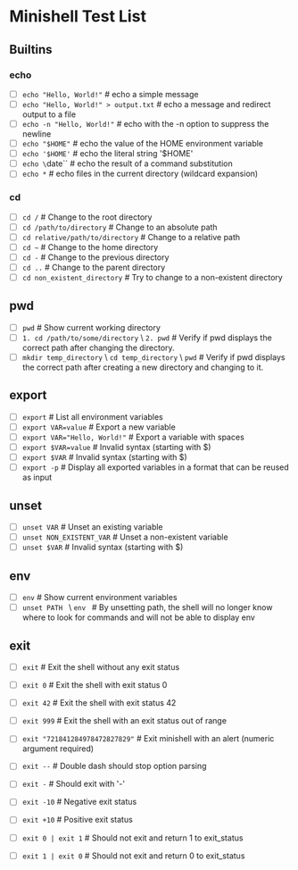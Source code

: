 # Minishell Test List

## Builtins

### echo

- [ ] `echo "Hello, World!"` # echo a simple message
- [ ] `echo "Hello, World!" > output.txt` # echo a message and redirect output to a file
- [ ] `echo -n "Hello, World!"` # echo with the -n option to suppress the newline
- [ ] `echo "$HOME"` # echo the value of the HOME environment variable
- [ ] `echo '$HOME'` # echo the literal string '$HOME'
- [ ] `echo \`date\`` # echo the result of a command substitution
- [ ] `echo *` # echo files in the current directory (wildcard expansion)

### cd

- [ ] `cd /` # Change to the root directory
- [ ] `cd /path/to/directory` # Change to an absolute path
- [ ] `cd relative/path/to/directory` # Change to a relative path
- [ ] `cd ~` # Change to the home directory
- [ ] `cd -` # Change to the previous directory
- [ ] `cd ..` # Change to the parent directory
- [ ] `cd non_existent_directory` # Try to change to a non-existent directory

## pwd

- [ ] `pwd` # Show current working directory
- [ ] `1. cd /path/to/some/directory` \ `2. pwd` # Verify if pwd displays the correct path after changing the directory.
- [ ] `mkdir temp_directory` \ `cd temp_directory` \ `pwd` # Verify if pwd displays the correct path after creating a new directory and changing to it.

## export

- [ ] `export` # List all environment variables
- [ ] `export VAR=value` # Export a new variable
- [ ] `export VAR="Hello, World!"` # Export a variable with spaces
- [ ] `export $VAR=value` # Invalid syntax (starting with $)
- [ ] `export $VAR` # Invalid syntax (starting with $)
- [ ] `export -p` # Display all exported variables in a format that can be reused as input

## unset

- [ ] `unset VAR` # Unset an existing variable
- [ ] `unset NON_EXISTENT_VAR` # Unset a non-existent variable
- [ ] `unset $VAR` # Invalid syntax (starting with $)

## env

- [ ] `env` # Show current environment variables
- [ ] `unset PATH ` \ `env ` # By unsetting path, the shell will no longer know where to look for commands and will not be able to display env

## exit

- [ ] `exit` # Exit the shell without any exit status
- [ ] `exit 0` # Exit the shell with exit status 0
- [ ] `exit 42` # Exit the shell with exit status 42
- [ ] `exit 999` # Exit the shell with an exit status out of range
- [ ] `exit "721841284978472827829"` # Exit minishell with an alert (numeric argument required)
- [ ] `exit --` # Double dash should stop option parsing
- [ ] `exit -` # Should exit with '-'
- [ ] `exit -10` # Negative exit status
- [ ] `exit +10` # Positive exit status
- [ ] `exit 0 | exit 1` # Should not exit and return 1 to exit_status
- [ ] `exit 1 | exit 0` # Should not exit and return 0 to exit_status

